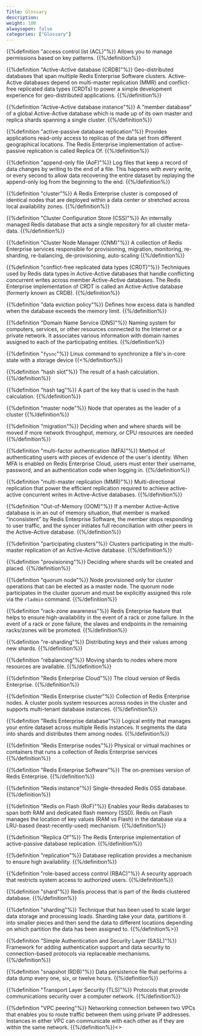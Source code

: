 ```yaml
---
Title: Glossary
description:
weight: 100
alwaysopen: false
categories: ["Glossary"]
---
```

<dl class="glossary">

{{%definition "access control list (ACL)"%}}
Allows you to manage permissions based on key patterns.
{{%/definition%}}

{{%definition "Active-Active database (CRDB)"%}}
Geo-distributed databases that span multiple Redis Enterprise Software clusters. Active-Active databases depend on multi-master replication (MMR) and conflict-free replicated data types (CRDTs) to power a simple development experience for geo-distributed applications. 
{{%/definition%}}

{{%definition "Active-Active database instance"%}}
A “member database” of a global Active-Active database which is made up of its own master and replica shards spanning a single cluster.
{{%/definition%}}

{{%definition "active-passive database replication"%}}
Provides applications read-only access to replicas of the data set from different geographical locations. The Redis Enterprise implementation of active-passive replication is called Replica Of.
{{%/definition%}}

{{%definition "append-only file (AoF)"%}}
Log files that keep a record of data changes by writing to the end of a file. This happens with every write, or every second to allow data recovering the entire
dataset by replaying the append-only log from the beginning to the end. 
{{%/definition%}}

{{%definition "cluster"%}}
A Redis Enterprise cluster is composed of identical nodes that are deployed within a data center or stretched across local availability zones.
{{%/definition%}}

{{%definition "Cluster Configuration Store (CSS)"%}}
An internally managed Redis database that acts a single repository for all cluster meta-data.
{{%/definition%}}

{{%definition "Cluster Node Manager (CNM)"%}}
A collection of Redis Enterprise services responsible for provisioning, migration, monitoring, re-sharding, re-balancing, de-provisioning, auto-scaling
{{%/definition%}}

{{%definition "conflict-free replicated data types (CRDT)"%}}
Techniques used by Redis data types in Active-Active databases that handle conflicting concurrent writes across member Active-Active databases. The Redis Enterprise implementation of CRDT is called an Active-Active database (formerly known as CRDB).
{{%/definition%}}

{{%definition "data eviction policy"%}}
Defines how excess data is handled when the database exceeds the memory limit.
{{%/definition%}}

{{%definition "Domain Name Service (DNS)"%}}
Naming system for computers, services, or other resources connected to the Internet or a private network. It associates various information with domain names assigned to each of the participating entities.
{{%/definition%}}

{{%definition "`fysnc`"%}}
Linux command to synchronize a file's in-core state with a storage device
{{<%/definition%}}

{{%definition "hash slot"%}}
The result of a hash calculation.
{{%/definition%}}

{{%definition "hash tag"%}}
A part of the key that is used in the hash calculation.
{{%/definition%}}

{{%definition "master node"%}}
Node that operates as the leader of a cluster
{{%/definition%}}

{{%definition "migration"%}}
Deciding when and where shards will be moved if more network throughput, memory, or CPU resources are needed
{{%/definition%}}

{{%definition "multi-factor authentication (MFA)"%}}
Method of authenticating users with pieces of evidence of the user's identity. When MFA is enabled on Redis Enterprise Cloud, users must enter their username, password, and an authentication code when logging in.
{{%/definition%}}

{{%definition "multi-master replication (MMR)"%}}
Multi-directional replication that power the efficient replication required to achieve active-active concurrent writes in Active-Active databases.
{{%/definition%}}

{{%definition "Out-of-Memory (OOM)"%}}
If a member Active-Active database is in an out of memory situation, that member is marked “inconsistent” by Redis Enterprise Software, the member stops responding to user traffic, and the syncer initiates full reconciliation with other peers in the Active-Active database.
{{%/definition%}}

{{%definition "participating clusters"%}}
Clusters participating in the multi-master replication of an Active-Active database.
{{%/definition%}}

{{%definition "provisioning"%}}
Deciding where shards will be created and placed.
{{%/definition%}}

{{%definition "quorum node"%}}
Node provisioned only for cluster operations that can be elected as a master node. The quorum node participates in the cluster quorum and must be explicitly assigned this role via the `rladmin` command.
{{%/definition%}}

{{%definition "rack-zone awareness"%}}
Redis Enterprise feature that helps to ensure high-availability in the event of a rack or zone failure. In the event of a rack or zone failure, the slaves and endpoints in the remaining racks/zones will be promoted.
{{%/definition%}}

{{%definition "re-sharding"%}}
Distributing keys and their values among new shards.
{{%/definition%}}

{{%definition "rebalancing"%}}
Moving shards to nodes where more resources are available.
{{%/definition%}}

{{%definition "Redis Enterprise Cloud"%}}
The cloud version of Redis Enterprise.
{{%/definition%}}

{{%definition "Redis Enterprise cluster"%}}
Collection of Redis Enterprise nodes. A cluster pools system resources across nodes in the cluster and supports multi-tenant database instances.
{{%/definition%}}

{{%definition "Redis Enterprise database"%}}
Logical entity that manages your entire dataset across multiple Redis instances. It segments the data into shards and distributes them among nodes.
{{%/definition%}}

{{%definition "Redis Enterprise nodes"%}}
Physical or virtual machines or containers that runs a collection of Redis Enterprise services
{{%/definition%}}

{{%definition "Redis Enterprise Software"%}}
The on-premises version of Redis Enterprise.
{{%/definition%}}

{{%definition "Redis instance"%}}
Single-threaded Redis OSS database.
{{%/definition%}}

{{%definition "Redis on Flash (RoF)"%}}
Enables your Redis databases to span both RAM and dedicated flash memory (SSD). Redis on Flash manages the location of key values (RAM vs Flash) in the database via a LRU-based (least-recently-used) mechanism.
{{%/definition%}}

{{%definition "Replica Of"%}}
The Redis Enterprise implementation of active-passive database replication.
{{%/definition%}}

{{%definition "replication"%}}
Database replication provides a mechanism to ensure high availability.
{{%/definition%}}

{{%definition "role-based access control (RBAC)"%}}
A security approach that restricts system access to authorized users.
{{%/definition%}}

{{%definition "shard"%}}
Redis process that is part of the Redis clustered database.
{{%/definition%}}

{{%definition "sharding"%}}
Technique that has been used to scale larger data storage and processing loads. Sharding take your data, partitions it into smaller pieces and then send the data to different locations depending on which partition the data has been assigned to.
{{%/definition%>}}

{{%definition "Simple Authentication and Security Layer (SASL)"%}}
Framework for adding authentication support and data security to connection-based protocols via replaceable mechanisms.
{{%/definition%}}

{{%definition "snapshot (RDB)"%}}
Data persistence file that performs a data dump every one, six, or twelve hours.
{{%/definition%}}

{{%definition "Transport Layer Security (TLS)"%}}
Protocols that provide communications security over a computer network.
{{%/definition%}}

{{%definition "VPC peering"%}}
Networking connection between two VPCs that enables you to route traffic between them using private IP addresses. Instances in either VPC can communicate with each other as if they are within the same network.
{{%/definition%}}<>


</dl>